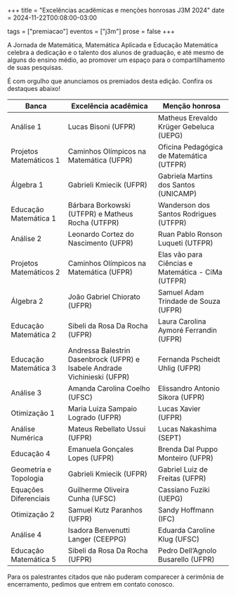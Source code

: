 +++
title = "Excelências acadêmicas e menções honrosas J3M 2024"
date = 2024-11-22T00:08:00-03:00

tags = ["premiacao"]
eventos = ["j3m"]
prose = false
+++

A Jornada de Matemática, Matemática Aplicada e Educação Matemática celebra a dedicação e o talento dos alunos de graduação, e até mesmo de alguns do ensino médio, ao promover um espaço para o compartilhamento de suas pesquisas.

É com orgulho que anunciamos os premiados desta edição. Confira os destaques abaixo!

| Banca                  | Excelência acadêmica                                                      | Menção honrosa                                     |
| ---------------------- | ------------------------------------------------------------------------- | -------------------------------------------------- |
| Análise 1              | Lucas Bisoni (UFPR)                                                       | Matheus Erevaldo Krüger Gebeluca (UEPG)            |
| Projetos Matemáticos 1 | Caminhos Olímpicos na Matemática (UFPR)                                   | Oficina Pedagógica de Matemática (UTFPR)           |
| Álgebra 1              | Gabrieli Kmiecik (UFPR)                                                   | Gabriela Martins dos Santos (UNICAMP)              |
| Educação Matemática 1  | Bárbara Borkowski (UTFPR) e Matheus Rocha (UTFPR)                         | Wanderson dos Santos Rodrigues (UTFPR)             |
| Análise 2              | Leonardo Cortez do Nascimento (UFPR)                                      | Ruan Pablo Ronson Luqueti (UTFPR)                  |
| Projetos Matemáticos 2 | Caminhos Olímpicos na Matemática (UFPR)                                   | Elas vão para Ciências e Matemática - CiMa (UTFPR) |
| Álgebra 2              | João Gabriel Chiorato (UFPR)                                              | Samuel Adam Trindade de Souza (UFPR)               |
| Educação Matemática 2  | Sibeli da Rosa Da Rocha (UFPR)                                            | Laura Carolina Aymoré Ferrandin (UFPR)             |
| Educação Matemática 3  | Andressa Balestrin Dasenbrock (UFPR) e Isabele Andrade Vichinieski (UFPR) | Fernanda Pscheidt Uhlig (UFPR)                     |
| Análise 3              | Amanda Carolina Coelho (UFSC)                                             | Elissandro Antonio Sikora (UFPR)                   |
| Otimização 1           | Maria Luiza Sampaio Logrado (UFPR)                                        | Lucas Xavier (UFPR)                                |
| Análise Numérica       | Mateus Rebellato Ussui (UFPR)                                             | Lucas Nakashima (SEPT)                             |
| Educação 4             | Emanuela Gonçales Lopes (UFPR)                                            | Brenda Dal Puppo Monteiro (UFPR)                   |
| Geometria e Topologia  | Gabrieli Kmiecik (UFPR)                                                   | Gabriel Luiz de Freitas (UFPR)                     |
| Equações Diferenciais  | Guilherme Oliveira Cunha (UFSC)                                           | Cassiano Fuziki (UEPG)                             |
| Otimização 2           | Samuel Kutz Paranhos (UFPR)                                               | Sandy Hoffmann (IFC)                               |
| Análise 4              | Isadora Benvenutti Langer (CEEPPG)                                        | Eduarda Caroline Klug (UFSC)                       |
| Educação Matemática 5  | Sibeli da Rosa Da Rocha (UFPR)                                            | Pedro Dell’Agnolo Busarello (UFPR)                 |

Para os palestrantes citados que não puderam comparecer à cerimônia de encerramento, pedimos que entrem em contato conosco.
